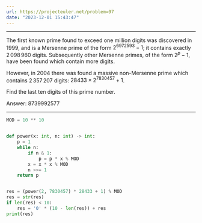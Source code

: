 ```yaml
---
url: https://projecteuler.net/problem=97
date: "2023-12-01 15:43:47"
---
```

---
The first known prime found to exceed one million digits was discovered in 1999, and is a Mersenne prime of the form $2^{6972593} - 1$; it contains exactly $2\,098\,960$ digits. Subsequently other Mersenne primes, of the form $2^p - 1$, have been found which contain more digits.

However, in 2004 there was found a massive non-Mersenne prime which contains $2\,357\,207$ digits: $28433 \times 2^{7830457} + 1$.

Find the last ten digits of this prime number.

Answer: 8739992577

---
```python
MOD = 10 ** 10


def power(x: int, n: int) -> int:
    p = 1
    while n:
        if n & 1:
            p = p * x % MOD
        x = x * x % MOD
        n >>= 1
    return p


res = (power(2, 7830457) * 28433 + 1) % MOD
res = str(res)
if len(res) < 10:
    res = '0' * (10 - len(res)) + res
print(res)
```
